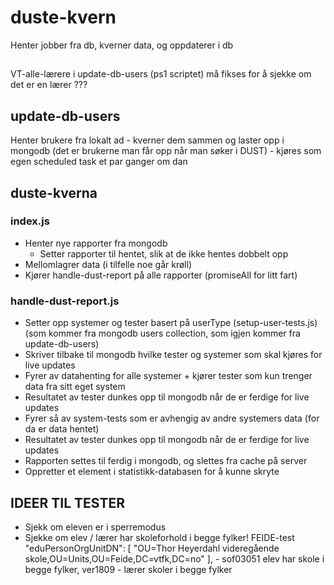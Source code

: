 # duste-kvern
Henter jobber fra db, kverner data, og oppdaterer i db

##
VT-alle-lærere i update-db-users (ps1 scriptet) må fikses for å sjekke om det er en lærer ???

## update-db-users
Henter brukere fra lokalt ad - kverner dem sammen og laster opp i mongodb (det er brukerne man får opp når man søker i DUST) - kjøres som egen scheduled task et par ganger om dan

## duste-kverna
### index.js
- Henter nye rapporter fra mongodb
  - Setter rapporter til hentet, slik at de ikke hentes dobbelt opp
- Mellomlagrer data (i tilfelle noe går krøll)
- Kjører handle-dust-report på alle rapporter (promiseAll for litt fart)

### handle-dust-report.js
- Setter opp systemer og tester basert på userType (setup-user-tests.js) (som kommer fra mongodb users collection, som igjen kommer fra update-db-users)
- Skriver tilbake til mongodb hvilke tester og systemer som skal kjøres for live updates
- Fyrer av datahenting for alle systemer + kjører tester som kun trenger data fra sitt eget system
- Resultatet av tester dunkes opp til mongodb når de er ferdige for live updates
- Fyrer så av system-tests som er avhengig av andre systemers data (for da er data hentet)
- Resultatet av tester dunkes opp til mongodb når de er ferdige for live updates
- Rapporten settes til ferdig i mongodb, og slettes fra cache på server
- Oppretter et element i statistikk-databasen for å kunne skryte


## IDEER TIL TESTER
- Sjekk om eleven er i sperremodus
- Sjekke om elev / lærer har skoleforhold i begge fylker! FEIDE-test  "eduPersonOrgUnitDN": [
    "OU=Thor Heyerdahl videregående skole,OU=Units,OU=Feide,DC=vtfk,DC=no"
  ], - sof03051 elev har skole i begge fylker, ver1809 - lærer skoler i begge fylker






